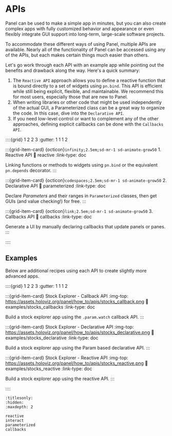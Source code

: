 # APIs

Panel can be used to make a simple app in minutes, but you can also create complex apps with fully customized behavior and appearance or even flexibly integrate GUI support into long-term, large-scale software projects.

To accommodate these different ways of using Panel, multiple APIs are available. Nearly all of the functionality of Panel can be accessed using any of the APIs, but each makes certain things much easier than others.

Let's go work through each API with an example app while pointing out the benefits and drawback along the way. Here's a quick summary:
1. The ``Reactive API`` approach allows you to define a reactive function that is bound directly to a set of widgets using `pn.bind`. This API is efficient while still being explicit, flexible, and maintainable. We recommend this for most users, especially those that are new to Panel.
2.  When writing libraries or other code that might be used independently of the actual GUI, a Parameterized class can be a great way to organize the code. In this case, dive into the ``Declarative API``.
3. If you need low-level control or want to complement any of the other approaches, defining explicit callbacks can be done with the ``Callbacks API``.

::::{grid} 1 2 2 3
:gutter: 1 1 1 2

:::{grid-item-card} {octicon}`infinity;2.5em;sd-mr-1 sd-animate-grow50` 1. Reactive API
:link: reactive
:link-type: doc

Linking functions or methods to widgets using ``pn.bind`` or the equivalent ``pn.depends`` decorator.
:::

:::{grid-item-card} {octicon}`codespaces;2.5em;sd-mr-1 sd-animate-grow50` 2. Declarative API
:link: parameterized
:link-type: doc

Declare *Parameters* and their ranges in `Parameterized` classes, then get GUIs (and value checking!) for free.
:::

:::{grid-item-card} {octicon}`link;2.5em;sd-mr-1 sd-animate-grow50` 3. Callbacks API
:link: callbacks
:link-type: doc

Generate a UI by manually declaring callbacks that update panels or panes.
:::

::::

## Examples

Below are additional recipes using each API to create slightly more advanced apps.

::::{grid} 1 2 2 3
:gutter: 1 1 1 2

:::{grid-item-card} Stock Explorer - Callback API
:img-top: https://assets.holoviz.org/panel/how_to/apis/stocks_callback.png
:link: examples/stocks_callbacks
:link-type: doc

Build a stock explorer app using the `.param.watch` callback API.
:::

:::{grid-item-card} Stock Explorer - Declarative API
:img-top: https://assets.holoviz.org/panel/how_to/apis/stocks_declarative.png
:link: examples/stocks_declarative
:link-type: doc

Build a stock explorer app using the Param based declarative API.
:::

:::{grid-item-card} Stock Explorer - Reactive API
:img-top: https://assets.holoviz.org/panel/how_to/apis/stocks_reactive.png
:link: examples/stocks_reactive
:link-type: doc

Build a stock explorer app using the reactive API.
:::

::::

```{toctree}
:titlesonly:
:hidden:
:maxdepth: 2

reactive
interact
parameterized
callbacks
```
